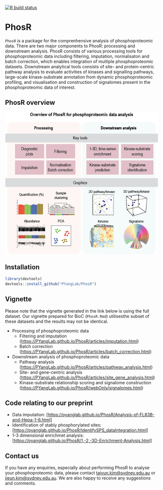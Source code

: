 <!-- badges: start -->
[![R build status](https://github.com/PYangLab/PhosR/workflows/R-CMD-check/badge.svg)](https://github.com/PYangLab/PhosR/actions)
<!-- badges: end -->


# PhosR

`PhosR` is a package for the comprenhensive analysis of phosphoproteomic data. There are two major components to PhosR: processing and downstream analysis. PhosR consists of various processing tools for phosphoproteomic data including filtering, imputation, normalisaton and batch correction, which enables integration of multiple phosphoproteomic datasets. Downstream analytical tools consists of site- and protein-centric pathway analysis to evaluate activities of kinases and signalling pathways, large-scale kinase-substrate annotation from dynamic phosphoproteomic profiling, and visualisation and construction of signalomes present in the phosphoproteomic data of interest.

## PhosR overview

<img src="https://raw.githubusercontent.com/PYangLab/PhosR/master/inst/graphical_abstract.png" align="center"/>


## Installation

```r
library(devtools)
devtools::install_github("PYangLab/PhosR")
```

## Vignette 

<!--You can find the vignette at our website: https://PYangLab.github.io/PhosR/articles/webOnly/index.html-->
Please note that the vignette generated in the link below is using the full dataset. 
Our vignette prepared for BioC (`PhosR.Rmd`) utilisesthe subset of these datasets and the results may not be identical.


* Processing of phosphoproteomic data 
     * Filtering and imputation (https://PYangLab.github.io/PhosR/articles/imputation.html)
     * Batch correction (https://PYangLab.github.io/PhosR/articles/batch_correction.html)
* Downstream analysis of phosphoproteomic data
     * Pathway analysis (https://PYangLab.github.io/PhosR/articles/pathway_analysis.html)
     * Site- and gene-centric analysis (https://PYangLab.github.io/PhosR/articles/site_gene_analysis.html)
     * Kinase-substrate relationship scoring and signalome construction (https://PYangLab.github.io/PhosR/webOnly/signalomes.html)

## Code relating to our preprint

* Data imputation: [https://pyanglab.github.io/PhosR/Analysis-of-FL83B-and-Hepa-1-6.html]
* Identification of stably phosphorylated sites: [https://pyanglab.github.io/PhosR/IdentifySPS_dataIntegration.html]
* 1-3 dimensional enrichmet analysis: [https://pyanglab.github.io/PhosR/1,-2,-3D-Enrichment-Analysis.html]

## Contact us

If you have any enquiries, especially about performing PhosR to analyse your phosphoproteomic data, please contact taiyun.kim@sydney.edu.au or jieun.kim@sydney.edu.au. We are also happy to receive any suggestions and comments.


